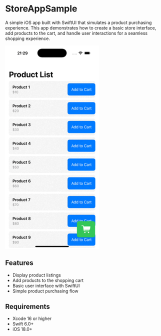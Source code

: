 # StoreAppSample

A simple iOS app built with SwiftUI that simulates a product purchasing experience. This app demonstrates how to create a basic store interface, add products to the cart, and handle user interactions for a seamless shopping experience.

<img src="https://github.com/t-osawa-009/StoreAppSample/blob/main/simulator.gif?raw=true" width="300">


## Features
- Display product listings
- Add products to the shopping cart
- Basic user interface with SwiftUI
- Simple product purchasing flow

## Requirements
- Xcode 16 or higher
- Swift 6.0+
- iOS 18.0+ 
